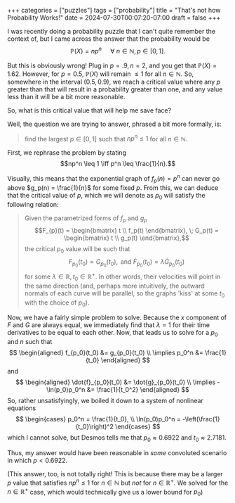 +++
categories = ["puzzles"]
tags = ["probability"]
title = "That's not how Probability Works!"
date = 2024-07-30T00:07:20-07:00
draft = false
+++

I was recently doing a probability puzzle that I can't quite remember the context of, but I came across the answer that the probability would be
$$\mathbb{P}(X) = n p^n \; \quad \forall \: n\in\mathbb{N}, p \in [0,1].$$

But this is obviously wrong! Plug in $p=.9, n=2$, and you get that $\mathbb{P}(X) = 1.62$. However, for $p=0.5$, $\mathbb{P}(X)$ will remain $\leq 1$ for all $n \in \mathbb{N}$. So, somewhere in the interval $(0.5,0.9)$, we reach a critical value where any $p$ greater than that will result in a probability greater than one, and any value less than it will be a bit more reasonable.

So, what is this critical value that will help me save face?

Well, the question we are trying to answer, phrased a bit more formally, is:

> find the largest $p \in [0,1]$ such that $np^n \leq 1$ for all $n \in \mathbb{N}.$ 

First, we rephrase the problem by stating
$$np^n \leq 1 \iff p^n \leq \frac{1}{n}.$$

Visually, this means that the exponential graph of $f_p(n) = p^n$ can never go above $g_p(n) = \frac{1}{n}$ for some fixed $p$. From this, we can deduce that the critical value of $p$, which we will denote as $p_0$ will satisfy the following relation:

> Given the parametrized forms of $f_p$ and $g_p$ 
> $$F_{p}(t) = \begin{bmatrix}
t \\
f_p(t)
\end{bmatrix}, \; 
G_p(t) = \begin{bmatrix}
t \\
g_p(t)
\end{bmatrix},$$
> the critical $p_0$ value will be such that 
> $$F_{p_0}(t_0) = G_{p_0}(t_0),\text{ and } \dot{F}_{p_0}(t_0) = \lambda \dot{G}_{p_0}(t_0)$$
> for some $\lambda \in \mathbb{R}, t_0 \in \mathbb{R}^+$. In other words, their velocities will point in the same direction (and, perhaps more intuitively, the outward normals of each curve will be parallel, so the graphs 'kiss' at some $t_0$ with the choice of $p_0$).

Now, we have a fairly simple problem to solve. Because the $x$ component of $F$ and $G$ are always equal, we immediately find that $\lambda = 1$ for their time derivatives to be equal to each other. Now, that leads us to solve for a $p_0$ and $n$ such that
$$
\begin{aligned}
    f_{p_0}(t_0) &= g_{p_0}(t_0) \\
    \implies p_0^n &= \frac{1}{t_0}
\end{aligned}
$$
and
$$
\begin{aligned}
     \dot{f}_{p_0}(t_0) &= \dot{g}_{p_0}(t_0) \\
    \implies -\ln(p_0)p_0^n &= \frac{1}{t_0^2}
\end{aligned}
$$
So, rather unsatisfyingly, we boiled it down to a system of nonlinear equations
$$
\begin{cases}
    p_0^n = \frac{1}{t_0}, \\
    \ln(p_0)p_0^n = -\left(\frac{1}{t_0}\right)^2
\end{cases}
$$
which I cannot solve, but Desmos tells me that $p_0 \approx 0.6922$ and $t_0 \approx 2.7181$.

Thus, my answer would have been reasonable in *some* convoluted scenario in which $p < 0.6922$. 

(This answer, too, is not totally right! This is because there may be a larger $p$ value that satisfies $np^n \leq 1$ for $n \in \mathbb{N}$ but *not* for $n\in \mathbb{R}^+$. We solved for the $n \in \mathbb{R}^+$ case, which would technically give us a lower bound for $p_0$)

